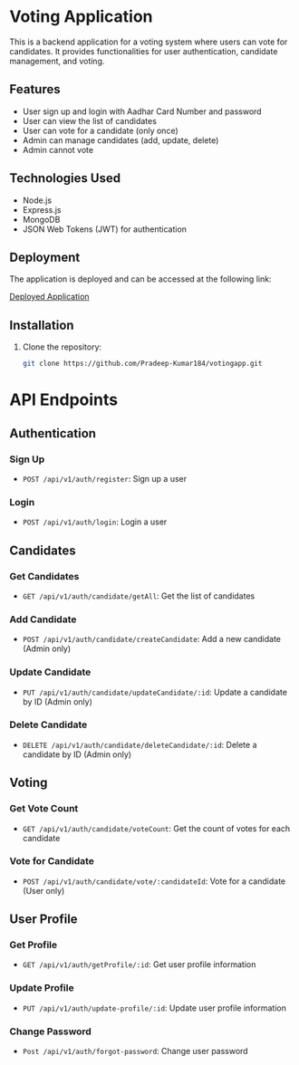 # Voting Application

This is a backend application for a voting system where users can vote for candidates. It provides functionalities for user authentication, candidate management, and voting.

## Features

- User sign up and login with Aadhar Card Number and password
- User can view the list of candidates
- User can vote for a candidate (only once)
- Admin can manage candidates (add, update, delete)
- Admin cannot vote

## Technologies Used

- Node.js
- Express.js
- MongoDB
- JSON Web Tokens (JWT) for authentication

  
## Deployment

The application is deployed and can be accessed at the following link:

[Deployed Application](https://votingapp-zk58.onrender.com)

## Installation

1. Clone the repository:

   ```bash
   git clone https://github.com/Pradeep-Kumar184/votingapp.git


# API Endpoints

## Authentication

### Sign Up
- `POST /api/v1/auth/register`: Sign up a user

### Login
- `POST /api/v1/auth/login`: Login a user

## Candidates

### Get Candidates
- `GET /api/v1/auth/candidate/getAll`: Get the list of candidates

### Add Candidate
- `POST /api/v1/auth/candidate/createCandidate`: Add a new candidate (Admin only)

### Update Candidate
- `PUT /api/v1/auth/candidate/updateCandidate/:id`: Update a candidate by ID (Admin only)

### Delete Candidate
- `DELETE /api/v1/auth/candidate/deleteCandidate/:id`: Delete a candidate by ID (Admin only)

## Voting

### Get Vote Count
- `GET /api/v1/auth/candidate/voteCount`: Get the count of votes for each candidate

### Vote for Candidate
- `POST /api/v1/auth/candidate/vote/:candidateId`: Vote for a candidate (User only)

## User Profile

### Get Profile
- `GET /api/v1/auth/getProfile/:id`: Get user profile information
  
### Update Profile
- `PUT /api/v1/auth/update-profile/:id`: Update user profile information

### Change Password
- `Post /api/v1/auth/forgot-password`: Change user password
